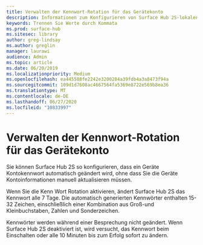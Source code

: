 ```yaml
---
title: Verwalten der Kennwort-Rotation für das Gerätekonto
description: Informationen zum Konfigurieren von Surface Hub 2S-lokalen Konten mit PowerShell
keywords: Trennen Sie Werte durch Kommata
ms.prod: surface-hub
ms.sitesec: library
author: greg-lindsay
ms.author: greglin
manager: laurawi
audience: Admin
ms.topic: article
ms.date: 06/20/2019
ms.localizationpriority: Medium
ms.openlocfilehash: ea445588fe2242e3200284a39fdb4a3a8473f94a
ms.sourcegitcommit: 109d1d7608ac4667564fa5369e8722e569b8ea36
ms.translationtype: MT
ms.contentlocale: de-DE
ms.lasthandoff: 06/27/2020
ms.locfileid: "10833997"
---
```

# Verwalten der Kennwort-Rotation für das Gerätekonto

Sie können Surface Hub 2S so konfigurieren, dass ein Geräte Kontokennwort automatisch geändert wird, ohne dass Sie die Geräte Kontoinformationen manuell aktualisieren müssen.

Wenn Sie die Kenn Wort Rotation aktivieren, ändert Surface Hub 2S das Kennwort alle 7 Tage. Die automatisch generierten Kennwörter enthalten 15-32 Zeichen, einschließlich einer Kombination aus Groß-und Kleinbuchstaben, Zahlen und Sonderzeichen.

Kennwörter werden während einer Besprechung nicht geändert. Wenn Surface Hub 2S deaktiviert ist, wird versucht, das Kennwort beim Einschalten oder alle 10 Minuten bis zum Erfolg sofort zu ändern.
